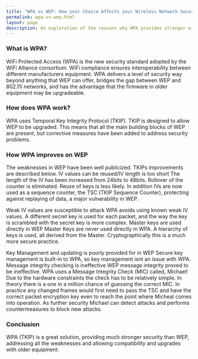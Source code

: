 ```yaml
---
title: "WPA vs WEP: How your Choice Affects your Wireless Network Security"
permalink: wpa-vs-wep.html
layout: page
description: An exploration of the reasons why WPA provides stronger wireless security than WEP in your wireless network.
---
```

<h3>What is WPA?</h3><p>WiFi Protected Access (WPA) is the new security standard adopted by the WiFi Alliance consortium. WiFi compliance ensures interoperability between different manufacturers equipment. WPA delivers a level of security way beyond anything that WEP can offer, bridges the gap between WEP and 802.11i networks, and has the advantage that the firmware in older equipment may be upgradeable.</p><h3>How does WPA work?</h3><p>WPA uses Temporal Key Integrity Protocol (TKIP). TKIP is designed to allow WEP to be upgraded. This means that all the main building blocks of WEP are present, but corrective measures have been added to address security problems.</p><h3>How WPA improves on WEP</h3><p>The weaknesses in WEP have been well publicized. TKIPs improvements are described below. IV values can be reused/IV length is too short The length of the IV has been increased from 24bits to 48bits. Rollover of the counter is eliminated. Reuse of keys is less likely. In addition IVs are now used as a sequence counter, the TSC (TKIP Sequence Counter), protecting against replaying of data, a major vulnerability in WEP.</p><p>Weak IV values are susceptible to attack WPA avoids using known weak IV values. A different secret key is used for each packet, and the way the key is scrambled with the secret key is more complex. Master keys are used directly in WEP Master Keys are never used directly in WPA. A hierarchy of keys is used, all derived from the Master. Cryptographically this is a much more secure practice.</p><p>Key Management and updating is poorly provided for in WEP Secure key management is built-in to WPA, so key management isnt an issue with WPA. Message integrity checking is ineffective WEP message integrity proved to be ineffective. WPA uses a Message Integrity Check (MIC) called, Michael! Due to the hardware constraints the check has to be relatively simple. In theory there is a one in a million chance of guessing the correct MIC. In practice any changed frames would first need to pass the TSC and have the correct packet encryption key even to reach the point where Micheal comes into operation. As further security Michael can detect attacks and performs countermeasures to block new attacks.</p><h3>Conclusion</h3><p>WPA (TKIP) is a great solution, providing much stronger security than WEP, addressing all the weaknesses and allowing compatibility and upgrades with older equipment.</p>